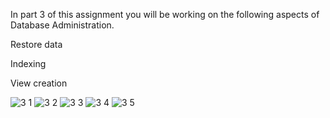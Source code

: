 In part 3 of this assignment you will be working on the following aspects of Database Administration.

Restore data

Indexing

View creation

![3 1](https://github.com/kalagonikiran/Database-Administration/assets/83135224/79367df3-6dab-4d3c-a8ea-086fec475a97)
![3 2](https://github.com/kalagonikiran/Database-Administration/assets/83135224/6fafcfb2-effb-40cd-8e24-c5bf82938e65)
![3 3](https://github.com/kalagonikiran/Database-Administration/assets/83135224/935ab9e7-f07d-44d9-b41e-ecf383a192b4)
![3 4](https://github.com/kalagonikiran/Database-Administration/assets/83135224/c85c33a5-41c3-4423-bd13-feb4dd2387e2)
![3 5](https://github.com/kalagonikiran/Database-Administration/assets/83135224/4ba5d227-535a-4d35-bfed-04fde46ed7da)


